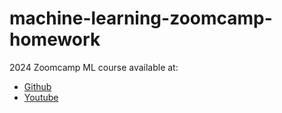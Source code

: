 # machine-learning-zoomcamp-homework
2024 Zoomcamp ML course available at:
- [Github](https://github.com/DataTalksClub/machine-learning-zoomcamp/tree/master)
- [Youtube](https://www.youtube.com/watch?v=8wuR_Oz-to0&amp;list=PL3MmuxUbc_hJoui-E7wf2r5wWgET3MMZt)
